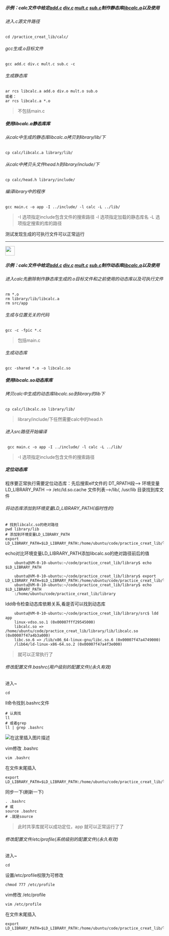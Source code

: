 
##### 示例：calc文件中给定<a href="/">add.c</a> <a href="/">div.c</a> <a href="/">mult.c</a> <a href="/">sub.c</a>制作静态库<a href="/">libcalc.a</a>以及使用


###### 进入.c源文件路径
    
    cd /practice_creat_lib/calc/

###### gcc生成.o目标文件

    gcc add.c div.c mult.c sub.c -c

###### 生成静态库

    ar rcs libcalc.a add.o div.o mult.o sub.o
    或者：
    ar rcs libcalc.a *.o

> 不包括main.c

##### 使用libcalc.a静态库库

###### 从calc中生成的静态库libcalc.a拷贝到library/lib/下

    cp calc/libcalc.a library/lib/

###### 从calc中拷贝头文件head.h到library/include/下

    cp calc/head.h library/include/

###### 编译library中的程序

    gcc main.c -o app -I ../include/ -l calc -L ../lib/

> -I 选项指定include包含文件的搜索路径
> -l 选项指定加载的静态库名
> -L 选项指定搜索的库的路径

测试发现生成的可执行文件可以正常运行



---

<img src="https://img-blog.csdnimg.cn/20210129183339102.png" height=30>






##### 示例：calc文件中给定<a href="/">add.c</a> <a href="/">div.c</a> <a href="/">mult.c</a> <a href="/">sub.c</a>制作动态库<a href="/">libcalc.a</a>以及使用


###### 进入calc先删除制作静态库生成的.o目标文件和之前使用的动态库以及可执行文件

    rm *.o
    rm library/lib/libcalc.a
    rm src/app
    

###### 生成与位置无关的代码

    gcc -c -fpic *.c

> 包括main.c

###### 生成动态库

    gcc -shared *.o -o libcalc.so


##### 使用libcalc.so动态库库


###### 拷贝calc中生成的动态库libcalc.so到library的lib下

    cp calc/libcalc.so library/lib/

> library/include/下任然需要calc中的head.h



###### 进入src路径开始编译


     gcc main.c -o app -I ../include/ -l calc -L ../lib/

> -I 选项指定include包含文件的搜索路径





##### 定位动态库

程序要正常执行需要定位动态库：先后搜索elf文件的 DT_RPATH段——> 环境变量 LD_LIBRARY_PATH ——> /etc/ld.so.cache 文件列表——>/lib/, /usr/lib 目录找到库文件



###### 将动态库添加到环境变量LD_LIBRARY_PATH(临时性的)

    # 找到libcalc.so的绝对路径
    pwd library/lib
    # 添加到环境变量LD_LIBRARY_PATH
    export LD_LIBRARY_PATH=$LD_LIBRARY_PATH:/home/ubuntu/code/practice_creat_lib/library/lib

echo对比环境变量LD_LIBRARY_PATH添加libcalc.so的绝对路径前后的值

```
    ubuntu@VM-0-10-ubuntu:~/code/practice_creat_lib/library$ echo $LD_LIBRARY_PATH
    
    ubuntu@VM-0-10-ubuntu:~/code/practice_creat_lib/library$ export LD_LIBRARY_PATH=$LD_LIBRARY_PATH:/home/ubuntu/code/practice_creat_lib/library/lib
    ubuntu@VM-0-10-ubuntu:~/code/practice_creat_lib/library$ echo $LD_LIBRARY_PATH
    :/home/ubuntu/code/practice_creat_lib/library
```

ldd命令检查动态库依赖关系,看是否可以找到动态库

```
    ubuntu@VM-0-10-ubuntu:~/code/practice_creat_lib/library/src$ ldd app
	linux-vdso.so.1 (0x00007fff29545000)
	libcalc.so => /home/ubuntu/code/practice_creat_lib/library/lib/libcalc.so (0x00007f47a4b3a000)
	libc.so.6 => /lib/x86_64-linux-gnu/libc.so.6 (0x00007f47a4749000)
	/lib64/ld-linux-x86-64.so.2 (0x00007f47a4f3e000)
```

> 就可以正常执行了


###### 修改配置文件.bashrc(用户级别的配置文件)(永久有效)

进入~

    cd

ll命令找到.bashrc文件

    # 认真找
    ll
    # 或者grep
    ll | grep .bashrc

![在这里插入图片描述](https://img-blog.csdnimg.cn/20210627120549529.png)

vim修改 .bashrc

    vim .bashrc

在文件末尾插入

```
export LD_LIBRARY_PATH=$LD_LIBRARY_PATH:/home/ubuntu/code/practice_creat_lib/library/lib
```

同步一下(刷新一下)

```
. .bashrc
# 或
source .bashrc
# .就是source
```

> 此时共享库就可以成功定位，app 就可以正常运行了了


###### 修改配置文件/etc/profile(系统级别的配置文件)(永久有效)


进入~

    cd

设置/etc/profile权限为可修改

    chmod 777 /etc/profile

vim修改 /etc/profile

    vim /etc/profile


在文件末尾插入

```
export LD_LIBRARY_PATH=$LD_LIBRARY_PATH:/home/ubuntu/code/practice_creat_lib/library/lib
```

